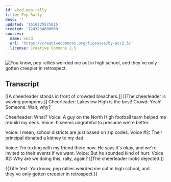 ```yaml
---
id: xkcd.pep-rally
title: Pep Rally
desc: ''
updated: '1616125521615'
created: '1243234800000'
sources:
  name: xkcd
  url: 'https://creativecommons.org/licenses/by-nc/2.5/'
  license: Creative Commons 2.5
---
```

![You know, pep rallies weirded me out in high school, and they've only gotten creepier in retrospect.](https://imgs.xkcd.com/comics/pep_rally.png)

## Transcript
[[A cheerleader stands in front of crowded bleachers.]]
[[The cheerleader is waving pompoms.]]
Cheerleader: Lakeview High is the best!
Crowd: Yeah!
Someone: Wait, why?

Cheerleader: What?
Voice: A guy on the North High football team helped me rebuild my deck.
Voice: It seems ungrateful to presume we're better.

Voice: I mean, school districts are just based on zip codes.
Voice #2: Their principal donated a kidney to my dad.

Voice: I'm texting with my friend there now. He says it's okay, and we're invited to their events if we want.
Voice: But he sounded kind of hurt.
Voice #2: Why are we doing this, rally, again?
[[The cheerleader looks dejected.]]

{{Title text: You know, pep rallies weirded me out in high school, and they've only gotten creepier in retrospect.}}
